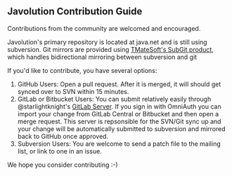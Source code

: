 ## Javolution Contribution Guide

Contributions from the community are welcomed and encouraged.

Javolution's primary repository is located at java.net and is still using subversion. Git mirrors are provided using [TMateSoft's SubGit product](http://www.subgit.com/), which handles bidirectional mirroring between subversion and git

If you'd like to contribute, you have several options:

1. GitHub Users: Open a pull request. After it is merged, it will should get synced over to SVN within 15 minutes.
2. GitLab or Bitbucket Users: You can submit relatively easily through @starlightknight's [GitLab Server](https://cloud.slkdev.net/gitlab/). If you sign in with OmniAuth you can import your change from GitLab Central or Bitbucket and then open a merge request. This server is repsonsible for the SVN/Git sync up and your change will be automatically submitted to subversion and mirrored back to GitHub once approved.
3. Subversion Users: You are welcome to send a patch file to the mailing list, or link to one in an issue.

We hope you consider contributing :-)